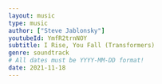 ```yaml
---
layout: music
type: music
author: ["Steve Jablonsky"]
youtubeId: YmfR2trnNOY
subtitle: I Rise, You Fall (Transformers)
genre: soundtrack
# All dates must be YYYY-MM-DD format!
date: 2021-11-18
---
```

